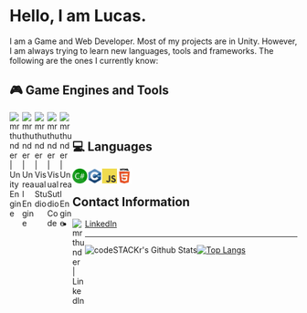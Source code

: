 # Hello, I am Lucas.

I am a Game and Web Developer. Most of my projects are in Unity. However, I am always trying to learn new languages, tools and frameworks. The following are the ones I currently know:

## :video_game: Game Engines and Tools
<img align="left" alt="mrthunder | Unity Engine" width="22px" src="https://cdn.jsdelivr.net/npm/simple-icons@v3/icons/unity.svg" />
<img align="left" alt="mrthunder | Unreal Engine" width="22px" src="https://cdn.jsdelivr.net/npm/simple-icons@v3/icons/unrealengine.svg" />
<img align="left" alt="mrthunder | Visual Studio" width="22px" src="https://cdn.jsdelivr.net/npm/simple-icons@v3/icons/visualstudio.svg" />
<img align="left" alt="mrthunder | Visual Sutdio Code" width="22px" src="https://cdn.jsdelivr.net/npm/simple-icons@v3/icons/visualstudiocode.svg" />

<img align="left" alt="mrthunder | Unreal Engine" width="22px" src="https://cdn.jsdelivr.net/npm/simple-icons@v3/icons/git.svg" />


<br/>

## :computer: Languages

<img align="left" alt="C#" width="26px" src="https://raw.githubusercontent.com/github/explore/80688e429a7d4ef2fca1e82350fe8e3517d3494d/topics/csharp/csharp.png" />
<img align="left" alt="C++" width="26px" src="https://raw.githubusercontent.com/github/explore/80688e429a7d4ef2fca1e82350fe8e3517d3494d/topics/cpp/cpp.png" />
<img align="left" alt="Javascript" width="26px" src="https://raw.githubusercontent.com/github/explore/80688e429a7d4ef2fca1e82350fe8e3517d3494d/topics/javascript/javascript.png" />
<img align="left" alt="HTML5" width="26px" src="https://raw.githubusercontent.com/github/explore/80688e429a7d4ef2fca1e82350fe8e3517d3494d/topics/html/html.png" />

<br/>

## Contact Information
- [<img align="left" alt="mrthunder | LinkedIn" width="22px" src="https://cdn.jsdelivr.net/npm/simple-icons@v3/icons/linkedin.svg" /> LinkedIn][linkedin]
---

<img align="left" alt="codeSTACKr's Github Stats" src="https://github-readme-stats.vercel.app/api?username=mrthunder&show_icons=true&hide_border=true" />


[![Top Langs](https://github-readme-stats.vercel.app/api/top-langs/?username=mrthunder&hide=ShaderLab,GLSL,Mathematica&hide_border=true)]()

[linkedin]: https://www.linkedin.com/in/lucasdesouzagoes/
